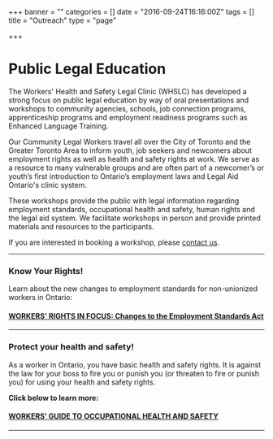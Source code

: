 +++
banner = ""
categories = []
date = "2016-09-24T16:16:00Z"
tags = []
title = "Outreach"
type = "page"

+++
# Public Legal Education

The Workers' Health and Safety Legal Clinic (WHSLC) has developed a strong focus on public legal education by way of oral presentations and workshops to community agencies, schools, job connection programs, apprenticeship programs and employment readiness programs such as Enhanced Language Training.

Our Community Legal Workers travel all over the City of Toronto and the Greater Toronto Area to inform youth, job seekers and newcomers about employment rights as well as health and safety rights at work. We serve as a resource to many vulnerable groups and are often part of a newcomer’s or youth’s first introduction to Ontario’s employment laws and Legal Aid Ontario's clinic system.

These workshops provide the public with legal information regarding employment standards, occupational health and safety, human rights and the legal aid system. We facilitate workshops in person and provide printed materials and resources to the participants.

If you are interested in booking a workshop, please [contact us](/menu/contact/).

---

### **Know Your Rights!** 

Learn about the new changes to employment standards for non-unionized workers in Ontario:

#### [WORKERS' RIGHTS IN FOCUS: Changes to the Employment Standards Act](https://s3.amazonaws.com/newsletter.workers-safety.ca/newsletters/Clinic+Publications/2018+Workers+Rights+in+Focus/Workers+Rights+In+Focus+-+2018.pdf "Workers' Rights In Focus - 2018")

---

### **Protect your health and safety!**

As a worker in Ontario, you have basic health and safety rights. It is against the law for your boss to fire you or punish you (or threaten to fire or punish you) for using your health and safety rights.

**Click below to learn more:**

#### [WORKERS’ GUIDE TO OCCUPATIONAL HEALTH AND SAFETY](https://s3.amazonaws.com/newsletter.workers-safety.ca/newsletters/Clinic+Publications/2017+Undocumented+Workers/Booklet-Eng-Revised-FINAL.pdf "Workers' Guide to Occupational Health and Safety")

---
